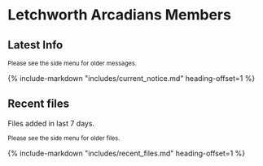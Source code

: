 # Letchworth Arcadians Members

## Latest Info

<small>Please see the side menu for older messages.</small>

{%
    include-markdown "includes/current_notice.md"
    heading-offset=1
%}

## Recent files

Files added in last 7 days.

<small>Please see the side menu for older files.</small>

{%
    include-markdown "includes/recent_files.md"
    heading-offset=1
%}

<!-- links -->
[archive]: notices.md
